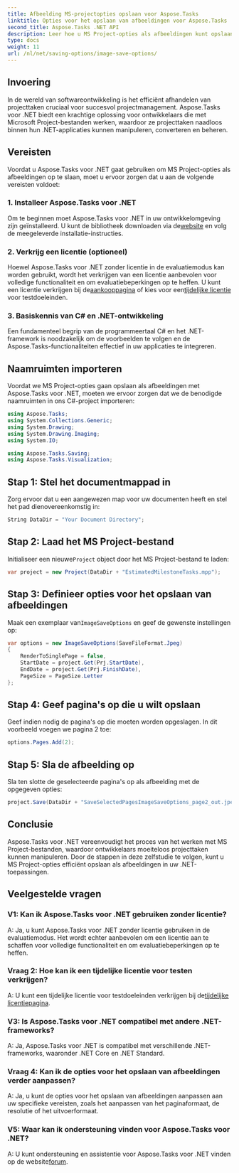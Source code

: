 ```yaml
---
title: Afbeelding MS-projectopties opslaan voor Aspose.Tasks
linktitle: Opties voor het opslaan van afbeeldingen voor Aspose.Tasks
second_title: Aspose.Tasks .NET API
description: Leer hoe u MS Project-opties als afbeeldingen kunt opslaan met Aspose.Tasks voor .NET. Volg onze stapsgewijze handleiding voor een naadloze integratie.
type: docs
weight: 11
url: /nl/net/saving-options/image-save-options/
---
```


## Invoering
In de wereld van softwareontwikkeling is het efficiënt afhandelen van projecttaken cruciaal voor succesvol projectmanagement. Aspose.Tasks voor .NET biedt een krachtige oplossing voor ontwikkelaars die met Microsoft Project-bestanden werken, waardoor ze projecttaken naadloos binnen hun .NET-applicaties kunnen manipuleren, converteren en beheren.
## Vereisten
Voordat u Aspose.Tasks voor .NET gaat gebruiken om MS Project-opties als afbeeldingen op te slaan, moet u ervoor zorgen dat u aan de volgende vereisten voldoet:
### 1. Installeer Aspose.Tasks voor .NET
 Om te beginnen moet Aspose.Tasks voor .NET in uw ontwikkelomgeving zijn geïnstalleerd. U kunt de bibliotheek downloaden via de[website](https://releases.aspose.com/tasks/net/) en volg de meegeleverde installatie-instructies.
### 2. Verkrijg een licentie (optioneel)
 Hoewel Aspose.Tasks voor .NET zonder licentie in de evaluatiemodus kan worden gebruikt, wordt het verkrijgen van een licentie aanbevolen voor volledige functionaliteit en om evaluatiebeperkingen op te heffen. U kunt een licentie verkrijgen bij de[aankooppagina](https://purchase.aspose.com/buy) of kies voor een[tijdelijke licentie](https://purchase.aspose.com/temporary-license/) voor testdoeleinden.
### 3. Basiskennis van C# en .NET-ontwikkeling
Een fundamenteel begrip van de programmeertaal C# en het .NET-framework is noodzakelijk om de voorbeelden te volgen en de Aspose.Tasks-functionaliteiten effectief in uw applicaties te integreren.
## Naamruimten importeren
Voordat we MS Project-opties gaan opslaan als afbeeldingen met Aspose.Tasks voor .NET, moeten we ervoor zorgen dat we de benodigde naamruimten in ons C#-project importeren:
```csharp
using Aspose.Tasks;
using System.Collections.Generic;
using System.Drawing;
using System.Drawing.Imaging;
using System.IO;

using Aspose.Tasks.Saving;
using Aspose.Tasks.Visualization;
```

## Stap 1: Stel het documentmappad in
Zorg ervoor dat u een aangewezen map voor uw documenten heeft en stel het pad dienovereenkomstig in:
```csharp
String DataDir = "Your Document Directory";
```
## Stap 2: Laad het MS Project-bestand
 Initialiseer een nieuwe`Project` object door het MS Project-bestand te laden:
```csharp
var project = new Project(DataDir + "EstimatedMilestoneTasks.mpp");
```
## Stap 3: Definieer opties voor het opslaan van afbeeldingen
 Maak een exemplaar van`ImageSaveOptions` en geef de gewenste instellingen op:
```csharp
var options = new ImageSaveOptions(SaveFileFormat.Jpeg)
{
    RenderToSinglePage = false,
    StartDate = project.Get(Prj.StartDate),
    EndDate = project.Get(Prj.FinishDate),
    PageSize = PageSize.Letter
};
```
## Stap 4: Geef pagina's op die u wilt opslaan
Geef indien nodig de pagina's op die moeten worden opgeslagen. In dit voorbeeld voegen we pagina 2 toe:
```csharp
options.Pages.Add(2);
```
## Stap 5: Sla de afbeelding op
Sla ten slotte de geselecteerde pagina's op als afbeelding met de opgegeven opties:
```csharp
project.Save(DataDir + "SaveSelectedPagesImageSaveOptions_page2_out.jpeg", options);
```

## Conclusie
Aspose.Tasks voor .NET vereenvoudigt het proces van het werken met MS Project-bestanden, waardoor ontwikkelaars moeiteloos projecttaken kunnen manipuleren. Door de stappen in deze zelfstudie te volgen, kunt u MS Project-opties efficiënt opslaan als afbeeldingen in uw .NET-toepassingen.
## Veelgestelde vragen
### V1: Kan ik Aspose.Tasks voor .NET gebruiken zonder licentie?
A: Ja, u kunt Aspose.Tasks voor .NET zonder licentie gebruiken in de evaluatiemodus. Het wordt echter aanbevolen om een licentie aan te schaffen voor volledige functionaliteit en om evaluatiebeperkingen op te heffen.
### Vraag 2: Hoe kan ik een tijdelijke licentie voor testen verkrijgen?
 A: U kunt een tijdelijke licentie voor testdoeleinden verkrijgen bij de[tijdelijke licentiepagina](https://purchase.aspose.com/temporary-license/).
### V3: Is Aspose.Tasks voor .NET compatibel met andere .NET-frameworks?
A: Ja, Aspose.Tasks voor .NET is compatibel met verschillende .NET-frameworks, waaronder .NET Core en .NET Standard.
### Vraag 4: Kan ik de opties voor het opslaan van afbeeldingen verder aanpassen?
A: Ja, u kunt de opties voor het opslaan van afbeeldingen aanpassen aan uw specifieke vereisten, zoals het aanpassen van het paginaformaat, de resolutie of het uitvoerformaat.
### V5: Waar kan ik ondersteuning vinden voor Aspose.Tasks voor .NET?
 A: U kunt ondersteuning en assistentie voor Aspose.Tasks voor .NET vinden op de website[forum](https://forum.aspose.com/c/tasks/15).